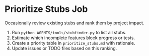 # Prioritize Stubs Job

Occasionally review existing stubs and rank them by project impact.

1. Run `python AGENTS/tools/stubfinder.py` to list all stubs.
2. Estimate which incomplete features block progress or tests.
3. Create a priority table in `prioritize_stubs.md` with rationale.
4. Update issues or TODO files based on this ranking.
